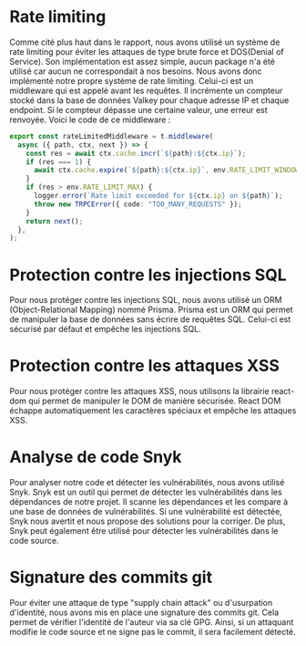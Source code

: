 # Rate limiting

Comme cité plus haut dans le rapport, nous avons utilisé un système de rate limiting pour éviter les attaques de type brute force et DOS(Denial of Service). Son implémentation est assez simple, aucun package n'a été utilisé car aucun ne correspondait à nos besoins. Nous avons donc implémenté notre propre système de rate limiting. Celui-ci est un middleware qui est appelé avant les requêtes. Il incrémente un compteur stocké dans la base de données Valkey pour chaque adresse IP et chaque endpoint. Si le compteur dépasse une certaine valeur, une erreur est renvoyée. Voici le code de ce middleware :

```ts
export const rateLimitedMiddleware = t.middleware(
  async ({ path, ctx, next }) => {
    const res = await ctx.cache.incr(`${path}:${ctx.ip}`);
    if (res === 1) {
      await ctx.cache.expire(`${path}:${ctx.ip}`, env.RATE_LIMIT_WINDOW);
    }
    if (res > env.RATE_LIMIT_MAX) {
      logger.error(`Rate limit exceeded for ${ctx.ip} on ${path}`);
      throw new TRPCError({ code: "TOO_MANY_REQUESTS" });
    }
    return next();
  },
);
```

# Protection contre les injections SQL

Pour nous protéger contre les injections SQL, nous avons utilisé un ORM (Object-Relational Mapping) nommé Prisma. Prisma est un ORM qui permet de manipuler la base de données sans écrire de requêtes SQL. Celui-ci est sécurisé par défaut et empêche les injections SQL.

# Protection contre les attaques XSS

Pour nous protéger contre les attaques XSS, nous utilisons la librairie react-dom qui permet de manipuler le DOM de manière sécurisée. React DOM échappe automatiquement les caractères spéciaux et empêche les attaques XSS.

# Analyse de code Snyk

Pour analyser notre code et détecter les vulnérabilités, nous avons utilisé Snyk. Snyk est un outil qui permet de détecter les vulnérabilités dans les dépendances de notre projet. Il scanne les dépendances et les compare à une base de données de vulnérabilités. Si une vulnérabilité est détectée, Snyk nous avertit et nous propose des solutions pour la corriger. De plus, Snyk peut également être utilisé pour détecter les vulnérabilités dans le code source.

# Signature des commits git

Pour éviter une attaque de type "supply chain attack" ou d'usurpation d'identité, nous avons mis en place une signature des commits git. Cela permet de vérifier l'identité de l'auteur via sa clé GPG. Ainsi, si un attaquant modifie le code source et ne signe pas le commit, il sera facilement détecté.
